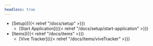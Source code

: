 ```yaml
---
headless: true
---
```


- [Setup]({{< relref "/docs/setup" >}})
  - [Start Application]({{< relref "/docs/setup/start-application" >}})
- [Items]({{< relref "/docs/items" >}})
  - [Vive Tracker]({{< relref "/docs/items/viveTracker" >}})
